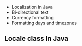 * Localization in Java
* Bi-directional text
* Currency formatting
* Formatting days and timezones

## Locale class In Java